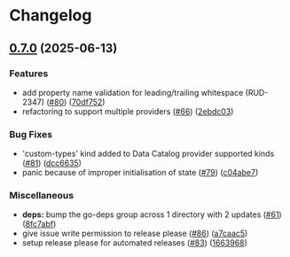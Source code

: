 # Changelog

## [0.7.0](https://github.com/rudderlabs/rudder-iac/compare/v0.6.1...v0.7.0) (2025-06-13)


### Features

* add property name validation for leading/trailing whitespace (RUD-2347) ([#80](https://github.com/rudderlabs/rudder-iac/issues/80)) ([70df752](https://github.com/rudderlabs/rudder-iac/commit/70df752bd493ee73853c01324fb72d35613a4dd5))
* refactoring to support multiple providers ([#66](https://github.com/rudderlabs/rudder-iac/issues/66)) ([2ebdc03](https://github.com/rudderlabs/rudder-iac/commit/2ebdc03bf5c393f12341f2822d99a9bb8517b84d))


### Bug Fixes

* 'custom-types' kind added to Data Catalog provider supported kinds ([#81](https://github.com/rudderlabs/rudder-iac/issues/81)) ([dcc6635](https://github.com/rudderlabs/rudder-iac/commit/dcc66351643d06cc05c0f1af376d74746ae394b1))
* panic because of improper initialisation of state ([#79](https://github.com/rudderlabs/rudder-iac/issues/79)) ([c04abe7](https://github.com/rudderlabs/rudder-iac/commit/c04abe7dd167652b3563f5e8567ad1648331ec5e))


### Miscellaneous

* **deps:** bump the go-deps group across 1 directory with 2 updates ([#61](https://github.com/rudderlabs/rudder-iac/issues/61)) ([8fc7abf](https://github.com/rudderlabs/rudder-iac/commit/8fc7abf1a448581b01db2a4ce0c52cd2e9be2059))
* give issue write permission to release please ([#86](https://github.com/rudderlabs/rudder-iac/issues/86)) ([a7caac5](https://github.com/rudderlabs/rudder-iac/commit/a7caac50c3302a79188cda6b7483ad1afaeb3d2e))
* setup release please for automated releases ([#83](https://github.com/rudderlabs/rudder-iac/issues/83)) ([1663968](https://github.com/rudderlabs/rudder-iac/commit/1663968a72643457184930573f9c2ac9d6cf61f7))

